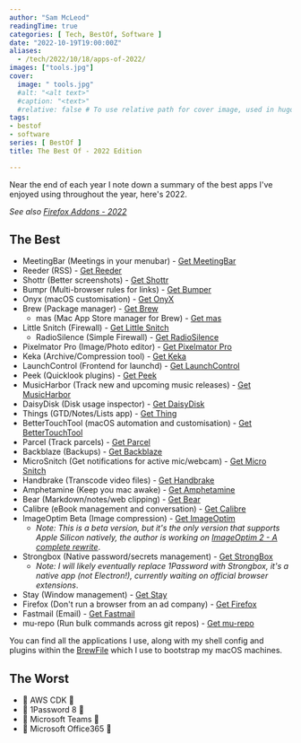 ```yaml
---
author: "Sam McLeod"
readingTime: true
categories: [ Tech, BestOf, Software ]
date: "2022-10-19T19:00:00Z"
aliases:
  - /tech/2022/10/18/apps-of-2022/
images: ["tools.jpg"]
cover:
  image: " tools.jpg"
  #alt: "<alt text>"
  #caption: "<text>"
  #relative: false # To use relative path for cover image, used in hugo Page-bundles
tags:
- bestof
- software
series: [ BestOf ]
title: The Best Of - 2022 Edition

---
```


Near the end of each year I note down a summary of the best apps I've enjoyed using throughout the year, here's 2022.
<!--more-->
_*See also [Firefox Addons - 2022](https://smcleod.net/software/2022/05/16/firefox-addons-2022/)*_

## The Best

- MeetingBar (Meetings in your menubar) - [Get MeetingBar](https://github.com/leits/MeetingBar)
- Reeder (RSS) - [Get Reeder](https://www.reederapp.com/)
- Shottr (Better screenshots) - [Get Shottr](https://shottr.cc/)
- Bumpr (Multi-browser rules for links)  - [Get Bumper](https://www.getbumpr.com/)
- Onyx (macOS customisation) - [Get OnyX](https://titanium-software.fr/en/onyx.html)
- Brew (Package manager) - [Get Brew](https://brew.sh/)
  - mas (Mac App Store manager for Brew) - [Get mas](https://github.com/mas-cli/mas)
- Little Snitch (Firewall) - [Get Little Snitch](https://obdev.at/products/littlesnitch)
  - RadioSilence (Simple Firewall) - [Get RadioSilence](https://radiosilenceapp.com/)
- Pixelmator Pro (Image/Photo editor) - [Get Pixelmator Pro](https://www.pixelmator.com/pro/)
- Keka (Archive/Compression tool) - [Get Keka](https://www.keka.io/)
- LaunchControl (Frontend for launchd) - [Get LaunchControl](https://www.soma-zone.com/LaunchControl/)
- Peek (Quicklook plugins) - [Get Peek](https://apps.apple.com/au/app/peek-a-quick-look-extension/id1554235898?mt=12)
- MusicHarbor (Track new and upcoming music releases) - [Get MusicHarbor](https://apps.apple.com/au/app/musicharbor-track-new-music/id1440405750)
- DaisyDisk (Disk usage inspector) - [Get DaisyDisk](https://daisydiskapp.com/)
- Things (GTD/Notes/Lists app) - [Get Thing](https://culturedcode.com/things/)
- BetterTouchTool (macOS automation and customisation) - [Get BetterTouchTool](https://folivora.ai/)
- Parcel (Track parcels) - [Get Parcel](https://apps.apple.com/au/app/parcel/id375589283)
- Backblaze (Backups) - [Get Backblaze](https://www.backblaze.com/)
- MicroSnitch (Get notifications for active mic/webcam) - [Get Micro Snitch](https://obdev.at/products/microsnitch/index.html)
- Handbrake (Transcode video files) - [Get Handbrake](https://handbrake.fr/)
- Amphetamine (Keep you mac awake) - [Get Amphetamine](https://apps.apple.com/us/app/amphetamine/id937984704?mt=12)
- Bear (Markdown/notes/web clipping) - [Get Bear](https://bear.app/)
- Calibre (eBook management and conversation) - [Get Calibre](https://calibre-ebook.com/)
- ImageOptim Beta (Image compression) - [Get ImageOptim](https://imageoptim.com/ImageOptim1.8.9a1.tar.bz2)
  - *Note: This is a beta version, but it's the only version that supports Apple Silicon natively, the author is working on [ImageOptim 2 - A complete rewrite](https://github.com/ImageOptim/ImageOptim/issues/354)*.
- Strongbox (Native password/secrets management) - [Get StrongBox](https://strongboxsafe.com/)
  - *Note: I will likely eventually replace 1Password with Strongbox, it's a native app (not Electron!), currently waiting on official browser extensions*.
- Stay (Window management) - [Get Stay](https://cordlessdog.com/stay/)
- Firefox (Don't run a browser from an ad company) - [Get Firefox](https://www.mozilla.org/en-GB/firefox/new/)
- Fastmail (Email) - [Get Fastmail](https://www.fastmail.com)
- mu-repo (Run bulk commands across git repos) - [Get mu-repo](https://fabioz.github.io/mu-repo/)

You can find all the applications I use, along with my shell config and plugins within the [BrewFile](https://github.com/sammcj/zsh-bootstrap) which I use to bootstrap my macOS machines.

## The Worst

- 💩 AWS CDK 💩
- 💩 1Password 8 💩
- 💩 Microsoft Teams 💩
- 💩 Microsoft Office365 💩
